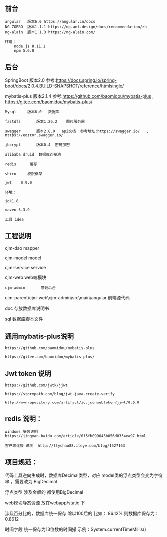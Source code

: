 ## 前台

	angular   版本6.0 https://angular.cn/docs  
	NG-ZORRO  版本1.1.1 https://ng.ant.design/docs/recommendation/zh
	ng-alain  版本1.1.3 https://ng-alain.com/

	环境：
		node.js 8.11.1
		npm 5.6.0

## 后台

   SpringBoot    版本2.0 参考:https://docs.spring.io/spring-boot/docs/2.0.4.BUILD-SNAPSHOT/reference/htmlsingle/

   mybatis-plus  版本2.1.4    参考:https://github.com/baomidou/mybatis-plus , https://gitee.com/baomidou/mybatis-plus/

    Mysql	  版本6.0   数据库

    fastdfs       版本1.26.2    图片服务器

    swagger       版本2.8.0   api文档  参考地址:https://swagger.io/   , https://editor.swagger.io/

    jbcrypt       版本0.4  密码加密

    alibaba druid  数据库连接池

    redis	   缓存

    shiro	  权限框架

    jwt    0.9.0

    环境：

	jdk1.8

	maven 3.3.9
     	
    工具 idea

## 工程说明

cjm-dao	       mapper

cjm-model      model

cjm-service    service

cjm-web      			web端模块

	cjm-admin		管理后台

cjm-parent\cjm-web\cjm-admin\src\main\angular  前端源代码

doc     		存放数据库说明书

sql		        数据库脚本文件

## 通用mybatis-plus说明

	https://github.com/baomidou/mybatis-plus

	https://gitee.com/baomidou/mybatis-plus/
	
## Jwt token 说明
	https://github.com/jwtk/jjwt

	https://stormpath.com/blog/jwt-java-create-verify

	http://mvnrepository.com/artifact/io.jsonwebtoken/jjwt/0.9.0

	
## redis 说明：

	windows 安装说明  https://jingyan.baidu.com/article/0f5fb099045b056d8334ea97.html

	客户端连接 说明  http://flychao88.iteye.com/blog/1527163


## 项目规范：
  
  代码工具逆向生成时，数据库Decimal类型，对应 model类的浮点类型会变为字符串 ，需要改为 BigDecimal 
  
  浮点类型 涉及金额的 都使用BigDecimal 
  
  web模块静态资源 放在webapp/static 下
  
  涉及百分比的，数据库统一保存  除以100后的   比如：   86.12%   则数据库保存为：0.8612
  
  时间字段  统一保存为13位数的时间撮    示例：System.currentTimeMillis()
